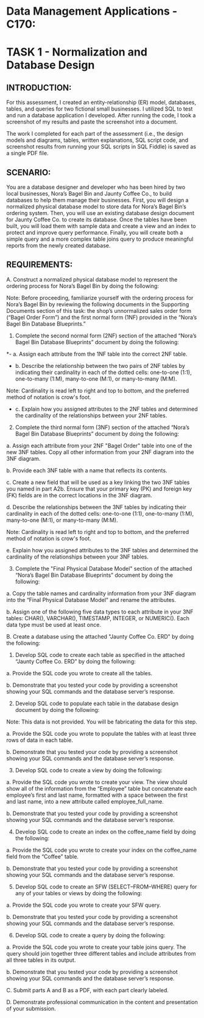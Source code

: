 # Data Management Applications - C170:
# TASK 1 - Normalization and Database Design


## INTRODUCTION:

For this assessment, I created an entity-relationship (ER) model, databases, tables, and queries for two fictional small businesses. I utilized SQL to test and run a database application I developed. After running the code, I took a screenshot of my results and paste the screenshot into a document. 

The work I completed for each part of the assessment (i.e., the design models and diagrams, tables, written explanations, SQL script code, and screenshot results from running your SQL scripts in SQL Fiddle) is saved as a single PDF file.



## SCENARIO:

You are a database designer and developer who has been hired by two local businesses, Nora’s Bagel Bin and Jaunty Coffee Co., to build databases to help them manage their businesses. First, you will design a normalized physical database model to store data for Nora’s Bagel Bin’s ordering system. Then, you will use an existing database design document for Jaunty Coffee Co. to create its database. Once the tables have been built, you will load them with sample data and create a view and an index to protect and improve query performance. Finally, you will create both a simple query and a more complex table joins query to produce meaningful reports from the newly created database.


## REQUIREMENTS:

A.  Construct a normalized physical database model to represent the ordering process for Nora’s Bagel Bin by doing the following:


 

Note: Before proceeding, familiarize yourself with the ordering process for Nora’s Bagel Bin by reviewing the following documents in the Supporting Documents section of this task: the shop’s unnormalized sales order form (“Bagel Order Form”) and the first normal form (1NF) provided in the “Nora’s Bagel Bin Database Blueprints.” 


 

1.  Complete the second normal form (2NF) section of the attached “Nora’s Bagel Bin Database Blueprints” document by doing the following:

*- a.  Assign each attribute from the 1NF table into the correct 2NF table.

- b.  Describe the relationship between the two pairs of 2NF tables by indicating their cardinality in each of the dotted cells: one-to-one (1:1), one-to-many (1:M), many-to-one (M:1), or many-to-many (M:M).




Note: Cardinality is read left to right and top to bottom, and the preferred method of notation is crow's foot.



- c.  Explain how you assigned attributes to the 2NF tables and determined the cardinality of the relationships between your 2NF tables.

2.  Complete the third normal form (3NF) section of the attached “Nora’s Bagel Bin Database Blueprints” document by doing the following:

a.  Assign each attribute from your 2NF "Bagel Order" table into one of the new 3NF tables. Copy all other information from your 2NF diagram into the 3NF diagram.

b.  Provide each 3NF table with a name that reflects its contents.

c.  Create a new field that will be used as a key linking the two 3NF tables you named in part A2b. Ensure that your primary key (PK) and foreign key (FK) fields are in the correct locations in the 3NF diagram.

d.  Describe the relationships between the 3NF tables by indicating their cardinality in each of the dotted cells: one-to-one (1:1), one-to-many (1:M), many-to-one (M:1), or many-to-many (M:M).



Note: Cardinality is read left to right and top to bottom, and the preferred method of notation is crow's foot.


e.  Explain how you assigned attributes to the 3NF tables and determined the cardinality of the relationships between your 3NF tables.

3.  Complete the "Final Physical Database Model" section of the attached “Nora’s Bagel Bin Database Blueprints” document by doing the following:

a.  Copy the table names and cardinality information from your 3NF diagram into the “Final Physical Database Model” and rename the attributes.

b.  Assign one of the following five data types to each attribute in your 3NF tables: CHAR(), VARCHAR(), TIMESTAMP, INTEGER, or NUMERIC(). Each data type must be used at least once.

 

B.  Create a database using the attached "Jaunty Coffee Co. ERD" by doing the following:

1.  Develop SQL code to create each table as specified in the attached “Jaunty Coffee Co. ERD” by doing the following:

a.  Provide the SQL code you wrote to create all the tables.

b.  Demonstrate that you tested your code by providing a screenshot showing your SQL commands and the database server’s response.

2.  Develop SQL code to populate each table in the database design document by doing the following:

 

Note: This data is not provided. You will be fabricating the data for this step.

 

a.  Provide the SQL code you wrote to populate the tables with at least three rows of data in each table.

b.  Demonstrate that you tested your code by providing a screenshot showing your SQL commands and the database server’s response.

3.  Develop SQL code to create a view by doing the following: 

a.  Provide the SQL code you wrote to create your view. The view should show all of the information from the “Employee” table but concatenate each employee’s first and last name, formatted with a space between the first and last name, into a new attribute called employee_full_name.

b.  Demonstrate that you tested your code by providing a screenshot showing your SQL commands and the database server’s response.

4.  Develop SQL code to create an index on the coffee_name field by doing the following:

a.  Provide the SQL code you wrote to create your index on the coffee_name field from the “Coffee” table.

b.  Demonstrate that you tested your code by providing a screenshot showing your SQL commands and the database server’s response.

5.  Develop SQL code to create an SFW (SELECT–FROM–WHERE) query for any of your tables or views by doing the following: 

a.  Provide the SQL code you wrote to create your SFW query.

b.  Demonstrate that you tested your code by providing a screenshot showing your SQL commands and the database server’s response.

6.  Develop SQL code to create a query by doing the following:

a.  Provide the SQL code you wrote to create your table joins query. The query should join together three different tables and include attributes from all three tables in its output.

b.  Demonstrate that you tested your code by providing a screenshot showing your SQL commands and the database server’s response.

 

C.  Submit parts A and B as a PDF, with each part clearly labeled.

 

D.  Demonstrate professional communication in the content and presentation of your submission.
